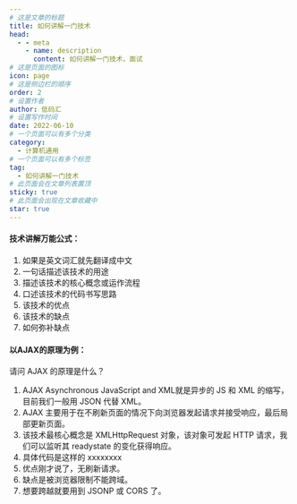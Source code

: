 ```yaml
---
# 这是文章的标题
title: 如何讲解一门技术
head:
  - - meta
    - name: description
      content: 如何讲解一门技术，面试
# 这是页面的图标
icon: page
# 这是侧边栏的顺序
order: 2
# 设置作者
author: 低码汇
# 设置写作时间
date: 2022-06-10
# 一个页面可以有多个分类
category:
  - 计算机通用
# 一个页面可以有多个标签
tag:
  - 如何讲解一门技术
# 此页面会在文章列表置顶
sticky: true
# 此页面会出现在文章收藏中
star: true
---
```


#### **技术讲解万能公式**：
1. 如果是英文词汇就先翻译成中文
2. 一句话描述该技术的用途
3. 描述该技术的核心概念或运作流程
4. 口述该技术的代码书写思路
5. 该技术的优点
6. 该技术的缺点
7. 如何弥补缺点

#### **以AJAX的原理为例**：
请问 AJAX 的原理是什么？
1. AJAX Asynchronous JavaScript and XML就是异步的 JS 和 XML 的缩写，目前我们一般用 JSON 代替 XML。
2. AJAX 主要用于在不刷新页面的情况下向浏览器发起请求并接受响应，最后局部更新页面。
3. 该技术最核心概念是 XMLHttpRequest 对象，该对象可发起 HTTP 请求，我们可以监听其 readystate 的变化获得响应。
4. 具体代码是这样的 xxxxxxxx
5. 优点刚才说了，无刷新请求。
6. 缺点是被浏览器限制不能跨域。
7. 想要跨越就要用到 JSONP 或 CORS 了。

